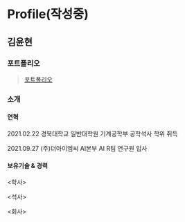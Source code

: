 # Profile(작성중)

## 김윤현

### 포트폴리오

> [포트폴리오](포트폴리오_김윤현.pdf)

### 소개

#### 연혁

2021.02.22 경북대학교 일반대학원 기계공학부 공학석사 학위 취득

2021.09.27 (주)더아이엠씨 AI본부 AI R팀 연구원 입사

#### 보유기술 & 경력

\<학사>

\<석사>

\<회사>

